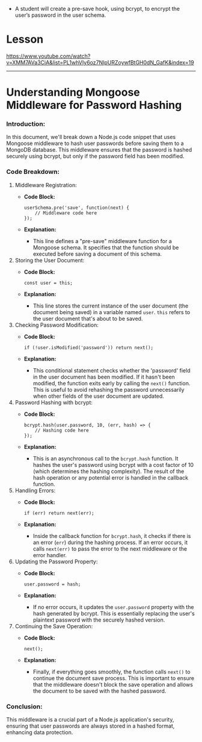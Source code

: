 - A student will create a pre-save hook, using bcrypt, to encrypt the user’s password in the user schema.

# Lesson

https://www.youtube.com/watch?v=XMM7AVa3CiA&list=PL1whVIy6oz7NIpURZoywfBtGH0dN_GafK&index=19

---

# **Understanding Mongoose Middleware for Password Hashing**

### **Introduction:**

In this document, we'll break down a Node.js code snippet that uses Mongoose middleware to hash user passwords before saving them to a MongoDB database. This middleware ensures that the password is hashed securely using bcrypt, but only if the password field has been modified.

### **Code Breakdown:**

1. Middleware Registration:
    - **Code Block:**
        
        ```
        userSchema.pre('save', function(next) {
            // Middleware code here
        });
        
        ```
        
    - **Explanation:**
        - This line defines a "pre-save" middleware function for a Mongoose schema. It specifies that the function should be executed before saving a document of this schema.
2. Storing the User Document:
    - **Code Block:**
        
        ```
        const user = this;
        
        ```
        
    - **Explanation:**
        - This line stores the current instance of the user document (the document being saved) in a variable named `user`. `this` refers to the user document that's about to be saved.
3. Checking Password Modification:
    - **Code Block:**
        
        ```
        if (!user.isModified('password')) return next();
        
        ```
        
    - **Explanation:**
        - This conditional statement checks whether the 'password' field in the user document has been modified. If it hasn't been modified, the function exits early by calling the `next()` function. This is useful to avoid rehashing the password unnecessarily when other fields of the user document are updated.
4. Password Hashing with bcrypt:
    - **Code Block:**
        
        ```
        bcrypt.hash(user.password, 10, (err, hash) => {
            // Hashing code here
        });
        
        ```
        
    - **Explanation:**
        - This is an asynchronous call to the `bcrypt.hash` function. It hashes the user's password using bcrypt with a cost factor of 10 (which determines the hashing complexity). The result of the hash operation or any potential error is handled in the callback function.
5. Handling Errors:
    - **Code Block:**
        
        ```
        if (err) return next(err);
        
        ```
        
    - **Explanation:**
        - Inside the callback function for `bcrypt.hash`, it checks if there is an error (`err`) during the hashing process. If an error occurs, it calls `next(err)` to pass the error to the next middleware or the error handler.
6. Updating the Password Property:
    - **Code Block:**
        
        ```
        user.password = hash;
        
        ```
        
    - **Explanation:**
        - If no error occurs, it updates the `user.password` property with the hash generated by bcrypt. This is essentially replacing the user's plaintext password with the securely hashed version.
7. Continuing the Save Operation:
    - **Code Block:**
        
        ```
        next();
        
        ```
        
    - **Explanation:**
        - Finally, if everything goes smoothly, the function calls `next()` to continue the document save process. This is important to ensure that the middleware doesn't block the save operation and allows the document to be saved with the hashed password.

### **Conclusion:**

This middleware is a crucial part of a Node.js application's security, ensuring that user passwords are always stored in a hashed format, enhancing data protection.